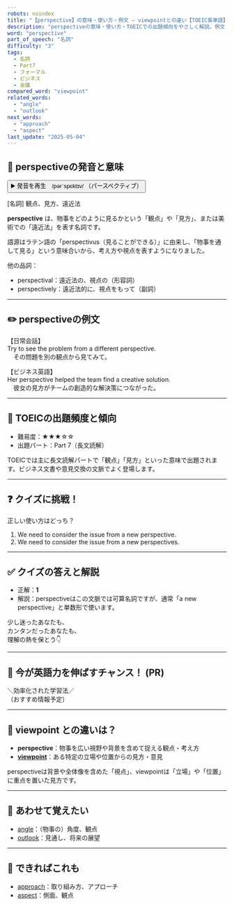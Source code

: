 ```yaml
---
robots: noindex
title: "【perspective】の意味・使い方・例文 ― viewpointとの違い【TOEIC英単語】"
description: "perspectiveの意味・使い方・TOEICでの出題傾向をやさしく解説。例文・クイズ付きでviewpointとの違いもわかりやすく学べます。"
word: "perspective"
part_of_speech: "名詞"
difficulty: "3"
tags:
  - 名詞
  - Part7
  - フォーマル
  - ビジネス
  - 会議
compared_word: "viewpoint"
related_words:
  - "angle"
  - "outlook"
next_words:
  - "approach"
  - "aspect"
last_update: "2025-05-04"
---
```


## 🔰 perspectiveの発音と意味

<button class="play-audio" onclick="playTTS('perspective')">
  <span class="play-audio-main">
    ▶️ 発音を再生　/pərˈspɛktɪv/
  </span>
  <span class="play-audio-sub">
    （パースペクティブ）
  </span>
</button>

[名詞] 観点、見方、遠近法

**perspective** は、物事をどのように見るかという「観点」や「見方」、または美術での「遠近法」を表す名詞です。

語源はラテン語の「perspectivus（見ることができる）」に由来し、「物事を通して見る」という意味合いから、考え方や視点を表すようになりました。

他の品詞：  
- perspectival：遠近法の、視点の（形容詞）
- perspectively：遠近法的に、視点をもって（副詞）

---

## ✏️ perspectiveの例文

【日常会話】  
Try to see the problem from a different perspective.  
　その問題を別の観点から見てみて。

【ビジネス英語】  
Her perspective helped the team find a creative solution.  
　彼女の見方がチームの創造的な解決策につながった。

---

## 🎯 TOEICの出題頻度と傾向

- 難易度：★★★☆☆
- 出題パート：Part 7（長文読解）

TOEICでは主に長文読解パートで「観点」「見方」といった意味で出題されます。ビジネス文書や意見交換の文脈でよく登場します。

---

## ❓ クイズに挑戦！

正しい使い方はどっち？

1. We need to consider the issue from a new perspective.  
2. We need to consider the issue from a new perspectives.

---

## ✅ クイズの答えと解説

- 正解：**1**
- 解説：perspectiveはこの文脈では可算名詞ですが、通常「a new perspective」と単数形で使います。

少し迷ったあなたも、  
カンタンだったあなたも、  
理解の熱を保とう👇️

---

## 🚀 今が英語力を伸ばすチャンス！ (PR)

<div class="info-center">
＼効率化された学習法／<br>  
（おすすめ情報予定）
</div>

---

## 🤔  viewpoint との違いは？

- **perspective**：物事を広い視野や背景を含めて捉える観点・考え方
- **[viewpoint](/word/viewpoint)**：ある特定の立場や位置からの見方・意見

perspectiveは背景や全体像を含めた「視点」、viewpointは「立場」や「位置」に重点を置いた見方です。

---

## 🧩 あわせて覚えたい

- [angle](/word/angle)：（物事の）角度、観点
- [outlook](/word/outlook)：見通し、将来の展望

---

## 📖 できればこれも

- [approach](/word/approach)：取り組み方、アプローチ
- [aspect](/word/aspect)：側面、観点

<!-- cvid: aid46_bid40 -->
